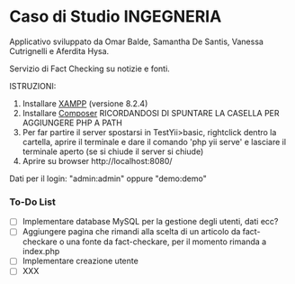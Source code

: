 # Caso di Studio INGEGNERIA
 Applicativo sviluppato da Omar Balde, Samantha De Santis, Vanessa Cutrignelli e Aferdita Hysa.

 Servizio di Fact Checking su notizie e fonti.

 ISTRUZIONI:

 1. Installare [XAMPP](https://www.apachefriends.org/it/index.html) (versione 8.2.4)
 2. Installare [Composer](https://getcomposer.org/Composer-Setup.exe) RICORDANDOSI DI SPUNTARE LA CASELLA PER AGGIUNGERE PHP A PATH
 3. Per far partire il server spostarsi in TestYii>basic, rightclick dentro la cartella, aprire il terminale e dare il comando 'php yii serve' e lasciare il terminale aperto (se si chiude il server si chiude) 
 4. Aprire su browser http://localhost:8080/

 Dati per il login: 
 "admin:admin" oppure "demo:demo"

 ### To-Do List

- [ ] Implementare database MySQL per la gestione degli utenti, dati ecc?
- [ ] Aggiungere pagina che rimandi alla scelta di un articolo da fact-checkare o una fonte da fact-checkare, per il momento rimanda a index.php
- [ ] Implementare creazione utente
- [ ] XXX
